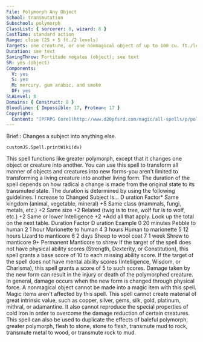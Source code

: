 ```yaml
---
File: Polymorph Any Object
School: transmutation
Subschool: polymorph
ClassList: { sorcerer: 8, wizard: 8 }
CastTime: standard action
Range: close (25 + 5 ft./2 levels)
Targets: one creature, or one nonmagical object of up to 100 cu. ft./level
Duration: see text
SavingThrow: Fortitude negates (object); see text
SR: yes (object)
Components:
  V: yes
  S: yes
  M: mercury, gum arabic, and smoke
  DF: yes
SLALevel: 8
Domains: { Construct: 8 }
Bloodline: { Impossible: 17, Protean: 17 }
Copyright:
  Content: "[PFRPG Core](http://www.d20pfsrd.com/magic/all-spells/p/polymorph-any-object)"
---
```

Brief:: Changes a subject into anything else.

```dataviewjs
customJS.Spell.printWiki(dv)
```

This spell functions like greater polymorph, except that it changes one object or creature into another. You can use this spell to transform all manner of objects and creatures into new forms-you aren't limited to transforming a living creature into another living form. The duration of the spell depends on how radical a change is made from the original state to its transmuted state. The duration is determined by using the following guidelines. I ncrease to Changed Subject Is… D uration Factor* Same kingdom (animal, vegetable, mineral) +5 Same class (mammals, fungi, metals, etc.) +2 Same size +2 Related (twig is to tree, wolf fur is to wolf, etc.) +2 Same or lower Intelligence +2 *Add all that apply. Look up the total on the next table. Duration Factor D uration Example 0 20 minutes Pebble to human 2 1 hour Marionette to human 4 3 hours Human to marionette 5 12 hours Lizard to manticore 6 2 days Sheep to wool coat 7 1 week Shrew to manticore 9+ Permanent Manticore to shrew If the target of the spell does not have physical ability scores (Strength, Dexterity, or Constitution), this spell grants a base score of 10 to each missing ability score. If the target of the spell does not have mental ability scores (Intelligence, Wisdom, or Charisma), this spell grants a score of 5 to such scores. Damage taken by the new form can result in the injury or death of the polymorphed creature. In general, damage occurs when the new form is changed through physical force. A nonmagical object cannot be made into a magic item with this spell. Magic items aren't affected by this spell. This spell cannot create material of great intrinsic value, such as copper, silver, gems, silk, gold, platinum, mithral, or adamantine. It also cannot reproduce the special properties of cold iron in order to overcome the damage reduction of certain creatures. This spell can also be used to duplicate the effects of baleful polymorph, greater polymorph, flesh to stone, stone to flesh, transmute mud to rock, transmute metal to wood, or transmute rock to mud.
